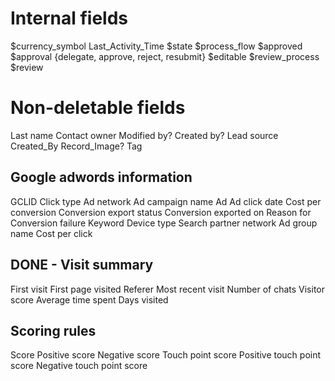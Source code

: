 # Internal fields

$currency_symbol
Last_Activity_Time
$state
$process_flow
$approved
$approval {delegate, approve, reject, resubmit}
$editable
$review_process
$review

# Non-deletable fields

Last name
Contact owner
Modified by?
Created by?
Lead source
Created_By
Record_Image?
Tag

## Google adwords information

GCLID
Click type
Ad network
Ad campaign name
Ad
Ad click date
Cost per conversion
Conversion export status
Conversion exported on
Reason for Conversion failure
Keyword
Device type
Search partner network
Ad group name
Cost per click

## DONE - Visit summary

First visit
First page visited
Referer
Most recent visit
Number of chats
Visitor score
Average time spent
Days visited


## Scoring rules
Score
Positive score
Negative score
Touch point score
Positive touch point score
Negative touch point score
